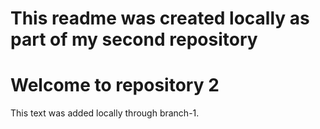 # This readme was created locally as part of my second repository 

# Welcome to repository 2  

This text was added locally through branch-1.
